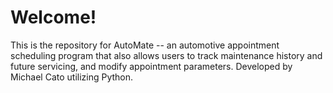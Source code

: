 # Welcome!
This is the repository for AutoMate -- an automotive appointment scheduling program that also allows users to track maintenance history and future servicing, and modify appointment parameters. Developed by Michael Cato utilizing Python.
